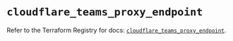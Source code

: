 # `cloudflare_teams_proxy_endpoint`

Refer to the Terraform Registry for docs: [`cloudflare_teams_proxy_endpoint`](https://registry.terraform.io/providers/cloudflare/cloudflare/4.29.0/docs/resources/teams_proxy_endpoint).
